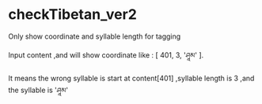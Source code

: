 # checkTibetan_ver2
Only show coordinate and syllable length for tagging

Input content ,and will show coordinate like : [ 401, 3, 'ཤཱམ' ].

It means the wrong syllable is start at content[401] ,syllable length is 3 ,and the syllable is 'ཤཱམ'
